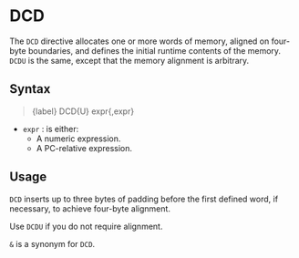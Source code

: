 # DCD

The `DCD` directive allocates one or more words of memory, aligned on four-byte boundaries, and defines the initial runtime contents of the memory. `DCDU` is the same, except that the memory alignment is arbitrary.

## Syntax

> {label} DCD{U} expr{,expr}

* `expr` : is either:
	+ A numeric expression.
	+ A PC-relative expression.

## Usage

`DCD` inserts up to three bytes of padding before the first defined word, if necessary, to achieve four-byte alignment.

Use `DCDU` if you do not require alignment.

`&` is a synonym for `DCD`.
